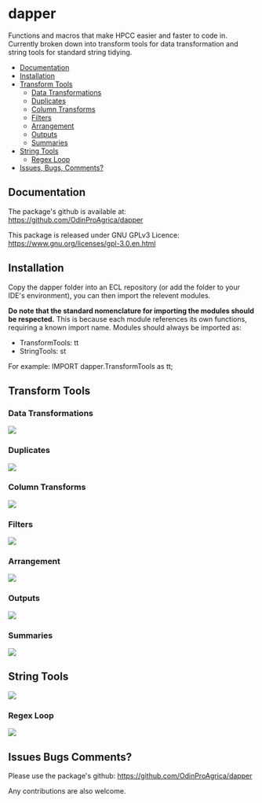 # dapper
Functions and macros that make HPCC easier and faster to code in. Currently broken down into transform tools for data transformation and string tools for standard string tidying. 

- [Documentation](#documentation)
- [Installation](#installation)
- [Transform Tools](#transform-tools)
  * [Data Transformations](#data-transformations)
  * [Duplicates](#duplicates)
  * [Column Transforms](#column-transforms)
  * [Filters](#filters)
  * [Arrangement](#arrangement)
  * [Outputs](#outputs)
  * [Summaries](#summaries)
- [String Tools](#string-tools)
  * [Regex Loop](#regex-loop)
- [Issues, Bugs, Comments? ](issues-bugs-comments)
    
## Documentation
The package's github is available at: https://github.com/OdinProAgrica/dapper

This package is released under GNU GPLv3 Licence: https://www.gnu.org/licenses/gpl-3.0.en.html

## Installation
Copy the dapper folder into an ECL repository (or add the folder to your IDE's environment), you can then import the relevent modules.

**Do note that the standard nomenclature for importing the modules should be respected.** This is because each module references its own functions, requiring a known import name. Modules should always be imported as:

* TransformTools: tt
* StringTools: st

For example: 
IMPORT dapper.TransformTools as tt;

## Transform Tools

### Data Transformations
![](https://github.com/mansfieldbitter/dappperImages/blob/master/TransformTools/DataTransformations.PNG)

### Duplicates
![](https://github.com/mansfieldbitter/dappperImages/blob/master/TransformTools/DupsDedups.PNG)

### Column Transforms
![](https://github.com/mansfieldbitter/dappperImages/blob/master/TransformTools/Columns.PNG)

### Filters
![](https://github.com/mansfieldbitter/dappperImages/blob/master/TransformTools/Filters.PNG)

### Arrangement
![](https://github.com/mansfieldbitter/dappperImages/blob/master/TransformTools/Arrange.PNG)

### Outputs
![](https://github.com/mansfieldbitter/dappperImages/blob/master/TransformTools/Outputs.PNG)

### Summaries
![](https://github.com/mansfieldbitter/dappperImages/blob/master/TransformTools/Summaries.PNG)

## String Tools
![](https://github.com/mansfieldbitter/dappperImages/blob/master/StringTools/StringTools.PNG)

### Regex Loop
![](https://github.com/mansfieldbitter/dappperImages/blob/master/StringTools/RegexLoop.PNG)

## Issues Bugs Comments? 
Please use the package's github: https://github.com/OdinProAgrica/dapper

Any contributions are also welcome.

